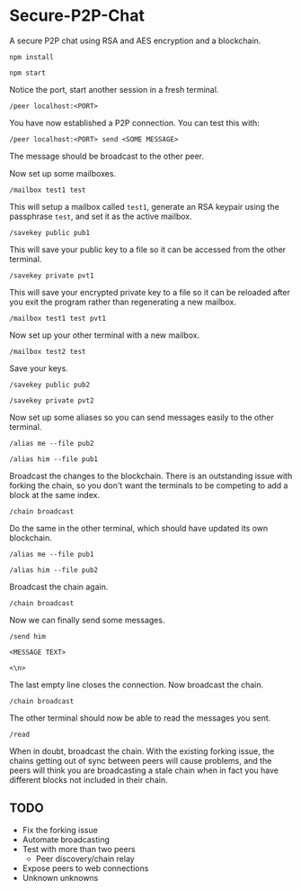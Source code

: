 # Secure-P2P-Chat
A secure P2P chat using RSA and AES encryption and a blockchain.

`npm install`

`npm start`

Notice the port, start another session in a fresh terminal.

`/peer localhost:<PORT>`

You have now established a P2P connection.  You can test this with:

`/peer localhost:<PORT> send <SOME MESSAGE>`

The message should be broadcast to the other peer.

Now set up some mailboxes.

`/mailbox test1 test`

This will setup a mailbox called `test1`, generate an RSA keypair using the passphrase `test`, and set it as the active mailbox.

`/savekey public pub1`

This will save your public key to a file so it can be accessed from the other terminal.

`/savekey private pvt1`

This will save your encrypted private key to a file so it can be reloaded after you exit the program rather than regenerating a new mailbox.

`/mailbox test1 test pvt1`

Now set up your other terminal with a new mailbox.

`/mailbox test2 test`

Save your keys.

`/savekey public pub2`

`/savekey private pvt2`

Now set up some aliases so you can send messages easily to the other terminal.

`/alias me --file pub2`

`/alias him --file pub1`

Broadcast the changes to the blockchain.  There is an outstanding issue with forking the chain, so you don't want the terminals to be competing to add a block at the same index.

`/chain broadcast`

Do the same in the other terminal, which should have updated its own blockchain.

`/alias me --file pub1`

`/alias him --file pub2`

Broadcast the chain again.

`/chain broadcast`

Now we can finally send some messages.

`/send him`

`<MESSAGE TEXT>`

`<\n>`

The last empty line closes the connection.  Now broadcast the chain.

`/chain broadcast`

The other terminal should now be able to read the messages you sent.

`/read`

When in doubt, broadcast the chain.  With the existing forking issue, the chains getting out of sync between peers will cause problems, and the peers will think you are broadcasting a stale chain when in fact you have different blocks not included in their chain.

## TODO
* Fix the forking issue
* Automate broadcasting
* Test with more than two peers
    * Peer discovery/chain relay
* Expose peers to web connections
* Unknown unknowns

